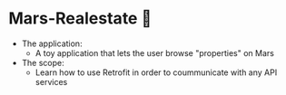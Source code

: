 # Mars-Realestate 🏡
* The application:
    * A toy application that lets the user browse "properties" on Mars
* The scope:
    * Learn how to use Retrofit in order to coummunicate with any API services
